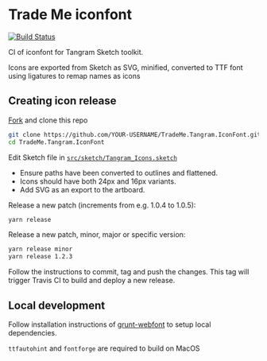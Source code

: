 # Trade Me iconfont
[![Build Status](https://travis-ci.org/jacoblapworth/TradeMe.Tangram.IconFont.svg?branch=master)](https://travis-ci.org/jacoblapworth/TradeMe.Tangram.IconFont)

CI of iconfont for Tangram Sketch toolkit.

Icons are exported from Sketch as SVG, minified, converted to TTF font using ligatures to remap names as icons

## Creating icon release

[Fork](https://help.github.com/articles/fork-a-repo/) and clone this repo
```sh
git clone https://github.com/YOUR-USERNAME/TradeMe.Tangram.IconFont.git
cd TradeMe.Tangram.IconFont
```
Edit Sketch file in [`src/sketch/Tangram_Icons.sketch`](src/sketch/Tangram_Icons.sketch)

- Ensure paths have been converted to outlines and flattened.
- Icons should have both 24px and 16px variants.
- Add SVG as an export to the artboard.

Release a new patch (increments from e.g. 1.0.4 to 1.0.5):
```sh
yarn release
```
Release a new patch, minor, major or specific version:
```sh
yarn release minor
yarn release 1.2.3
```
Follow the instructions to commit, tag and push the changes.
This tag will trigger Travis CI to build and deploy a new release.

## Local development

Follow installation instructions of [grunt-webfont](https://github.com/sapegin/grunt-webfont) to setup local dependencies.

`ttfautohint` and `fontforge` are required to build on MacOS
